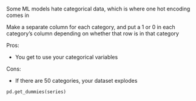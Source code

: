Some ML models hate categorical data, which is where one hot encoding comes in

Make a separate column for each category, and put a 1 or 0 in each category’s column depending on whether that row is in that category

Pros:

- You get to use your categorical variables

Cons:

- If there are 50 categories, your dataset explodes

```python
pd.get_dummies(series)
```